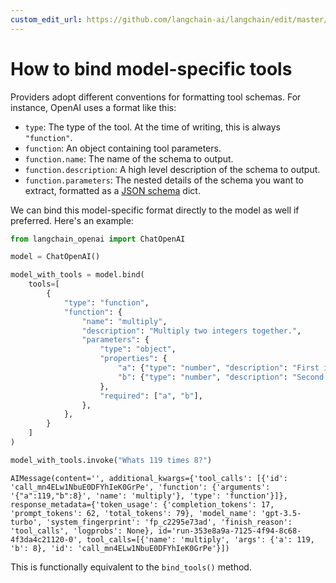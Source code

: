 ```yaml
---
custom_edit_url: https://github.com/langchain-ai/langchain/edit/master/docs/docs/how_to/tools_model_specific.ipynb
---
```

# How to bind model-specific tools

Providers adopt different conventions for formatting tool schemas. 
For instance, OpenAI uses a format like this:

- `type`: The type of the tool. At the time of writing, this is always `"function"`.
- `function`: An object containing tool parameters.
- `function.name`: The name of the schema to output.
- `function.description`: A high level description of the schema to output.
- `function.parameters`: The nested details of the schema you want to extract, formatted as a [JSON schema](https://json-schema.org/) dict.

We can bind this model-specific format directly to the model as well if preferred. Here's an example:


```python
from langchain_openai import ChatOpenAI

model = ChatOpenAI()

model_with_tools = model.bind(
    tools=[
        {
            "type": "function",
            "function": {
                "name": "multiply",
                "description": "Multiply two integers together.",
                "parameters": {
                    "type": "object",
                    "properties": {
                        "a": {"type": "number", "description": "First integer"},
                        "b": {"type": "number", "description": "Second integer"},
                    },
                    "required": ["a", "b"],
                },
            },
        }
    ]
)

model_with_tools.invoke("Whats 119 times 8?")
```

```output
AIMessage(content='', additional_kwargs={'tool_calls': [{'id': 'call_mn4ELw1NbuE0DFYhIeK0GrPe', 'function': {'arguments': '{"a":119,"b":8}', 'name': 'multiply'}, 'type': 'function'}]}, response_metadata={'token_usage': {'completion_tokens': 17, 'prompt_tokens': 62, 'total_tokens': 79}, 'model_name': 'gpt-3.5-turbo', 'system_fingerprint': 'fp_c2295e73ad', 'finish_reason': 'tool_calls', 'logprobs': None}, id='run-353e8a9a-7125-4f94-8c68-4f3da4c21120-0', tool_calls=[{'name': 'multiply', 'args': {'a': 119, 'b': 8}, 'id': 'call_mn4ELw1NbuE0DFYhIeK0GrPe'}])
```

This is functionally equivalent to the `bind_tools()` method.
